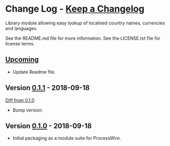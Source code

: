 # **Change Log** - [Keep a Changelog]

Library module allowing easy lookup of localised country names, currencies and languages.

See the README.md file for more information.
See the LICENSE.txt file for license terms.

## [Upcoming]

- Update Readme file.


## Version [0.1.1] - 2018-09-18

[Diff from 0.1.0]

- Bump version.


## Version [0.1.0] - 2018-09-18

- Initial packaging as a module suite for ProcessWire.

[Keep a Changelog]: http://keepachangelog.com/en/1.0.0/
[Upcoming]: https://github.com/netcarver/LibLocalisation/compare/1.0.1...HEAD
[0.1.1]: https://github.com/netcarver/LibLocalisation/tree/0.1.1/
[Diff from 0.1.0]: https://github.com/netcarver/LibLocalisation/compare/0.1.0...0.1.1#diff
[0.1.0]: https://github.com/netcarver/LibLocalisation/tree/0.1.0/
